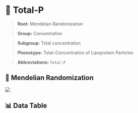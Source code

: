 # 🧪 Total-P

> **Root:** Mendelian Randomization

> **Group:** Concentration  

> **Subgroup:** Total concentration

> **Phenotype:** Total-Concentration of Lipoprotein Particles  

> **Abbreviations:** `Total-P`

## 🧬 Mendelian Randomization  

<img src="/MR/Figures/Inverse/Total-P.png"/>


## 📊 Data Table


<CsvTableMRI src="/MR/Data/Inverse/Total-P.csv"/>
